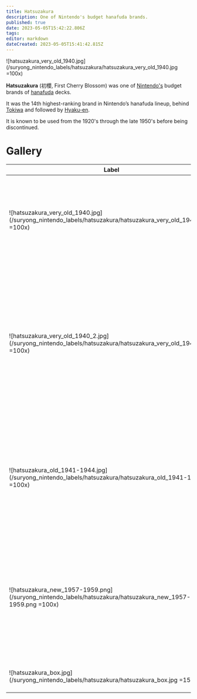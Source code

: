 ```yaml
---
title: Hatsuzakura
description: One of Nintendo's budget hanafuda brands.
published: true
date: 2023-05-05T15:42:22.806Z
tags: 
editor: markdown
dateCreated: 2023-05-05T15:41:42.815Z
---
```


![hatsuzakura_very_old_1940.jpg](/suryong_nintendo_labels/hatsuzakura/hatsuzakura_very_old_1940.jpg =100x)

**Hatsuzakura** (初櫻, First Cherry Blossom) was one of [Nintendo's](/en/hanafuda/manufacturers/nintendo) budget brands of [hanafuda](/en/hanafuda) decks.

It was the 14th highest-ranking brand in Nintendo’s hanafuda lineup, behind [Tokiwa](/en/hanafuda/manufacturers/nintendo/tokiwa) and followed by [Hyaku-en](/en/hanafuda/manufacturers/nintendo/hyaku-en).

It is known to be used from the 1920's through the late 1950's before being discontinued.

# Gallery
| Label | Description |
| --- | --- |
|![hatsuzakura_very_old_1940.jpg](/suryong_nintendo_labels/hatsuzakura/hatsuzakura_very_old_1940.jpg =100x)|Wrapper label probably from 1930's or early 1940's. Depicted in a late Taisho Nintendo Brands and Chihofuda Poster.|
|![hatsuzakura_very_old_1940_2.jpg](/suryong_nintendo_labels/hatsuzakura/hatsuzakura_very_old_1940_2.jpg =100x)|Wrapper label probably from 1930's or early 1940's. Depicted in an early showa Nintendo Brands and Chihofuda Poster. There are characters around the Marufuku logo stating that it's a registered trademark.|
|![hatsuzakura_old_1941-1944.jpg](/suryong_nintendo_labels/hatsuzakura/hatsuzakura_old_1941-1944.jpg =100x)|Wrapper label from a 1941-1944 deck. Less detailed, and the cherry blossom petals are solid gold colored instead of being just gold outlines.|
|![hatsuzakura_new_1957-1959.png](/suryong_nintendo_labels/hatsuzakura/hatsuzakura_new_1957-1959.png =100x)|Wrapper label from a 1957-1959 deck. A more colorful version of the same label design, with blue shape with gold outline, gold lettering,and numerous pink cherry blossoms.|
|![hatsuzakura_box.jpg](/suryong_nintendo_labels/hatsuzakura/hatsuzakura_box.jpg =150x)|Label from a two-deck wooden box.|